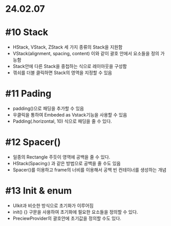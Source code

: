 # 24.02.07

# #10 Stack

- HStack, VStack, ZStack
세 가지 종류의 Stack을 지원함
- VStack(alignment, spacing, content)
이와 같이 괄호 안에서 요소들을 정의 가능함
- Stack안에 다른 Stack을 중첩하는 식으로 레이아웃을 구성함
- 꺾쇠를 더블 클릭하면 Stack의 영역을 지정할 수 있음

# #11 Pading

- padding()으로 패딩을 추가할 수 있음
- 우클릭을 통하여 Embeded as Vstack기능을 사용할 수 있음
- Padding(.horizontal, 10) 식으로 패딩을 줄 수 있다.

# #12 Spacer()

- 일종의 Rectangle 주듯이 영역에 공백을 줄 수 있다.
- HStack(Spacing:) 과 같은 방법으로 공백을 줄 수도 있음
- Spacer()를 이용하고 frame의 너비를 이용해서 공백 빈 컨테이너를 생성하는 개념

# #13 Init & enum

- UIkit과 비슷한 방식으로 초기화가 이루어짐
- init() {} 구문을 사용하여 초기화에 필요한 요소들을 정의할 수 있다.
- PreciewProvider의 괄호안에 초기값을 정의할 수도 있다.